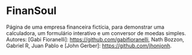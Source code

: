 # FinanSoul
Página de uma empresa financeira fictícia, para demonstrar uma calculadora, um formulário interativo e um conversor de moedas simples.
Autores: [Gabi Fioranelli]: https://github.com/gabifioranelli, Nath Bozzon, Gabriel R, Juan Pablo e [John Gerber]: https://github.com/jhonjonh.
